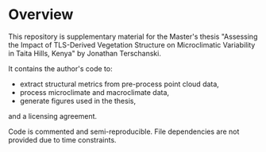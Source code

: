 # Overview
This repository is supplementary material for the Master's thesis "Assessing the Impact of TLS-Derived Vegetation Structure on Microclimatic Variability in Taita Hills, Kenya" by Jonathan Terschanski.

It contains the author's code to:
* extract structural metrics from pre-process point cloud data,
* process microclimate and macroclimate data,
* generate figures used in the thesis,

and a licensing agreement.

Code is commented and semi-reproducible. File dependencies are not provided due to time constraints. 

